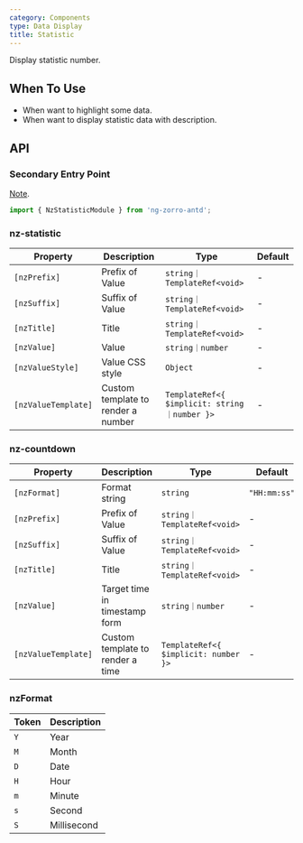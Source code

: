 ```yaml
---
category: Components
type: Data Display
title: Statistic
---
```


Display statistic number.

## When To Use

- When want to highlight some data.
- When want to display statistic data with description.

## API

### Secondary Entry Point

[Note](/docs/getting-started/en#secondary-entry-points).

```ts
import { NzStatisticModule } from 'ng-zorro-antd';
```

### nz-statistic

| Property | Description | Type | Default |
| -------- | ----------- | ---- | ------- |
| `[nzPrefix]` | Prefix of Value | `string｜TemplateRef<void>` | - |
| `[nzSuffix]` | Suffix of Value | `string｜TemplateRef<void>` | - |
| `[nzTitle]` | Title | `string｜TemplateRef<void>` | - |
| `[nzValue]` | Value | `string｜number` | - |
| `[nzValueStyle]` | Value CSS style | `Object` | - |
| `[nzValueTemplate]` | Custom template to render a number | `TemplateRef<{ $implicit: string｜number }>` | - |

### nz-countdown

| Property | Description | Type | Default |
| -------- | ----------- | ---- | ------- |
| `[nzFormat]` | Format string  | `string` | `"HH:mm:ss"` |
| `[nzPrefix]` | Prefix of Value | `string｜TemplateRef<void>` | - |
| `[nzSuffix]` | Suffix of Value | `string｜TemplateRef<void>` | - |
| `[nzTitle]` | Title | `string｜TemplateRef<void>` | - |
| `[nzValue]` | Target time in timestamp form | `string｜number` | - |
| `[nzValueTemplate]` | Custom template to render a time | `TemplateRef<{ $implicit: number }>` | - |

### nzFormat

| Token | Description |
| -------- | ----------- |
| `Y` | Year |
| `M` | Month |
| `D` | Date |
| `H` | Hour |
| `m` | Minute |
| `s` | Second |
| `S` | Millisecond |

